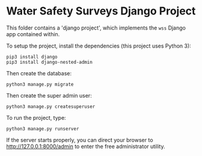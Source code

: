 # Water Safety Surveys Django Project

This folder contains a 'django project', which implements the `wss` Django app contained within. 

To setup the project, install the dependencies (this project uses Python 3):

```
pip3 install django
pip3 install django-nested-admin
```

Then create the database:

```
python3 manage.py migrate
```

Then create the super admin user:

```
python3 manage.py createsuperuser
```

To run the project, type:

```
python3 manage.py runserver
```

If the server starts properly, you can direct your browser to http://127.0.0.1:8000/admin to enter the free administrator utility.